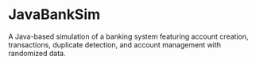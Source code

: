 # JavaBankSim
A Java-based simulation of a banking system featuring account creation, transactions, duplicate detection, and account management with randomized data.
